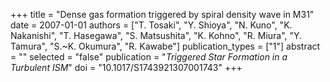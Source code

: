 +++
title = "Dense gas formation triggered by spiral density wave in M31"
date = 2007-01-01
authors = ["T. Tosaki", "Y. Shioya", "N. Kuno", "K. Nakanishi", "T. Hasegawa", "S. Matsushita", "K. Kohno", "R. Miura", "Y. Tamura", "S.~K. Okumura", "R. Kawabe"]
publication_types = ["1"]
abstract = ""
selected = "false"
publication = "*Triggered Star Formation in a Turbulent ISM*"
doi = "10.1017/S1743921307001743"
+++

